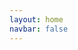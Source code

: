 ```yaml
---
layout: home
navbar: false
---
```


<script setup>
import Home from './components/home/home.vue';
</script>

<Home></Home>

